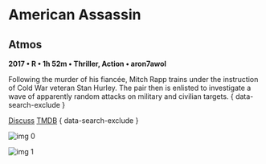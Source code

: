 # American Assassin

## Atmos

**2017 • R • 1h 52m • Thriller, Action • aron7awol**

Following the murder of his fiancée, Mitch Rapp trains under the instruction of Cold War veteran Stan Hurley. The pair then is enlisted to investigate a wave of apparently random attacks on military and civilian targets.
{ data-search-exclude }

[Discuss](https://www.avsforum.com/threads/bass-eq-for-filtered-movies.2995212/post-56753210)  [TMDB](415842)
{ data-search-exclude }

![img 0](https://i.imgur.com/NsvPRdE.jpg)

![img 1](https://i.imgur.com/umpBRnr.jpg)

